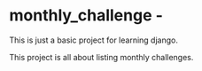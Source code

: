 # monthly_challenge -
This is just a basic project for learning django.

This project is all about listing monthly challenges. 
